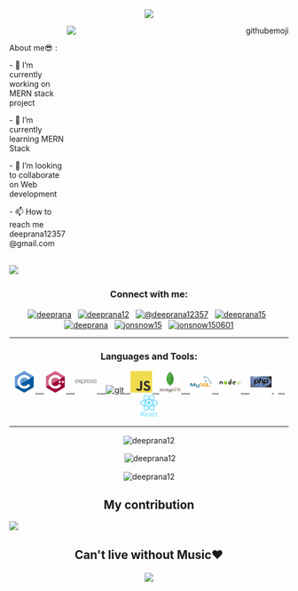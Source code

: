 <p align="center"><img align="center" src="https://readme-typing-svg.herokuapp.com?font=&color=%23F7801C&size=35&lines=Hi+I'm+👋,+Deep+Rana;Welcome+to+my+github+profile"/></p>


<p align="right"><img align="right" border_radius="25%" width="400px" height="450px" alt="githubemoji"src="https://camo.githubusercontent.com/63abdc3407ab5749a6fa046151ee56433f7922da540e1aa8d3b5795200dde75f/68747470733a2f2f6f63746f6465782e6769746875622e636f6d2f696d616765732f6461667470756e6b746f6361742d6775792e676966"/></p>

<br>
<p align="left"> <p align="left">About me😎  :</p>
<p align="left"> - 🔭 I’m currently working on MERN stack project </p>

<p align="left"> - 🌱 I’m currently learning MERN Stack </p>

<p align="left"> - 👯 I’m looking to collaborate on Web development </p>

<p align="left"> - 📫 How to reach me deeprana12357@gmail.com </p></p>





<br>

<img src="https://user-images.githubusercontent.com/69518599/137259500-9b97cc0a-b7dc-4839-87e5-e1dc2759c645.png"/>
<br>

<h3 align="center">Connect with me:</h3>
<p align="center">
<a href="https://twitter.com/deeprana" target="blank"><img align="center" src="https://raw.githubusercontent.com/rahuldkjain/github-profile-readme-generator/master/src/images/icons/Social/twitter.svg" alt="deeprana" height="30" width="40" /></a>&nbsp;&nbsp;
<a href="https://linkedin.com/in/deeprana12" target="blank"><img align="center" src="https://raw.githubusercontent.com/rahuldkjain/github-profile-readme-generator/master/src/images/icons/Social/linked-in-alt.svg" alt="deeprana12" height="30" width="40" /></a>&nbsp;&nbsp;
<a href="https://medium.com/@deeprana12357" target="blank"><img align="center" src="https://raw.githubusercontent.com/rahuldkjain/github-profile-readme-generator/master/src/images/icons/Social/medium.svg" alt="@deeprana12357" height="30" width="40" /></a>&nbsp;&nbsp;
<a href="https://www.codechef.com/users/deeprana15" target="blank"><img align="center" src="https://cdn.jsdelivr.net/npm/simple-icons@3.1.0/icons/codechef.svg" alt="deeprana15" height="30" width="40" /></a>&nbsp;&nbsp;
<a href="https://www.hackerrank.com/deeprana" target="blank"><img align="center" src="https://raw.githubusercontent.com/rahuldkjain/github-profile-readme-generator/master/src/images/icons/Social/hackerrank.svg" alt="deeprana" height="30" width="40" /></a>&nbsp;&nbsp;
<a href="https://www.leetcode.com/jonsnow15" target="blank"><img align="center" src="https://raw.githubusercontent.com/rahuldkjain/github-profile-readme-generator/master/src/images/icons/Social/leet-code.svg" alt="jonsnow15" height="30" width="40" /></a>&nbsp;&nbsp;
<a href="https://auth.geeksforgeeks.org/user/jonsnow150601" target="blank"><img align="center" src="https://raw.githubusercontent.com/rahuldkjain/github-profile-readme-generator/master/src/images/icons/Social/geeks-for-geeks.svg" alt="jonsnow150601" height="30" width="40" /></a>
</p>

<hr/>

<h3 align="center">Languages and Tools:</h3>
<p align="center"> <a href="https://www.cprogramming.com/" target="_blank"> <img src="https://raw.githubusercontent.com/devicons/devicon/master/icons/c/c-original.svg" alt="c" width="40" height="40"/> </a> <a href="https://www.w3schools.com/cpp/" target="_blank"> &nbsp;&nbsp;
 <img src="https://raw.githubusercontent.com/devicons/devicon/master/icons/cplusplus/cplusplus-original.svg" alt="cplusplus" width="40" height="40"/> </a> <a href="https://expressjs.com" target="_blank">&nbsp;&nbsp; <img src="https://raw.githubusercontent.com/devicons/devicon/master/icons/express/express-original-wordmark.svg" alt="express" width="40" height="40"/> </a> <a href="https://git-scm.com/" target="_blank">&nbsp;&nbsp; <img src="https://www.vectorlogo.zone/logos/git-scm/git-scm-icon.svg" alt="git" width="40" height="40"/> </a> <a href="https://developer.mozilla.org/en-US/docs/Web/JavaScript" target="_blank"> &nbsp;&nbsp;<img src="https://raw.githubusercontent.com/devicons/devicon/master/icons/javascript/javascript-original.svg" alt="javascript" width="40" height="40"/> </a> <a href="https://www.mongodb.com/" target="_blank"> &nbsp;&nbsp;<img src="https://raw.githubusercontent.com/devicons/devicon/master/icons/mongodb/mongodb-original-wordmark.svg" alt="mongodb" width="40" height="40"/> </a> <a href="https://www.mysql.com/" target="_blank">&nbsp;&nbsp; <img src="https://raw.githubusercontent.com/devicons/devicon/master/icons/mysql/mysql-original-wordmark.svg" alt="mysql" width="40" height="40"/> </a> <a href="https://nodejs.org" target="_blank"> &nbsp;&nbsp;<img src="https://raw.githubusercontent.com/devicons/devicon/master/icons/nodejs/nodejs-original-wordmark.svg" alt="nodejs" width="40" height="40"/> </a> <a href="https://www.php.net" target="_blank">&nbsp;&nbsp; <img src="https://raw.githubusercontent.com/devicons/devicon/master/icons/php/php-original.svg" alt="php" width="40" height="40"/> </a> &nbsp;&nbsp;<a href="https://reactjs.org/" target="_blank"> &nbsp;&nbsp;<img src="https://raw.githubusercontent.com/devicons/devicon/master/icons/react/react-original-wordmark.svg" alt="react" width="40" height="40"/> </a> </p>
<hr/>

<p align="center"><img align="center" src="https://github-readme-stats.vercel.app/api/top-langs?username=deeprana12&show_icons=true&locale=en&layout=compact&theme=radical"  alt="deeprana12" /></p>

<p align="center">&nbsp;<img align="center" src="https://github-readme-stats.vercel.app/api?username=deeprana12&show_icons=true&locale=en&theme=cobalt" alt="deeprana12" /></p>
<p align="center"><img align="center" src="https://github-readme-streak-stats.herokuapp.com/?user=deeprana12&theme=dracula" alt="deeprana12" /></p>

<h2 align="center">My contribution</h2>
<img src="https://user-images.githubusercontent.com/69518599/137259265-bad55212-bc9a-4a8a-a8fa-146e07684341.png"/>

<h2 align="center"> Can't live without Music❤️</h2>
<p align="center"><img align="center" src="https://spotify-github-profile.vercel.app/api/view?uid=c7cn420eomv42of5d7ecbgayi&cover_image=true&theme=default"/></p>
